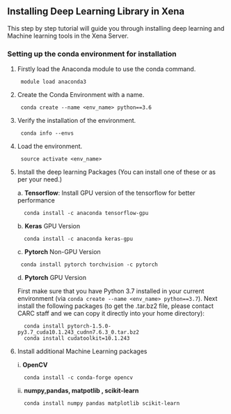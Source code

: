 ## Installing Deep Learning Library in Xena ##

This step by step tutorial will guide you through installing deep learning and Machine learning tools in the Xena Server.

### Setting up the conda environment for installation ###

1. Firstly load the Anaconda module to use the conda command.

	 	module load anaconda3

2. Create the Conda Environment with a name.
 
	 	conda create --name <env_name> python==3.6

3. Verify the installation of the environment.

		conda info --envs	


4. Load the environment.

	 	source activate <env_name> 


5. Install the deep learning Packages (You can install one 	of these or as per your need.)
	
	a.  **Tensorflow**: Install GPU version of the 	tensorflow 	for better performance

		 conda install -c anaconda tensorflow-gpu

	b.  **Keras**  GPU Version 

		 conda install -c anaconda keras-gpu  

	c.   **Pytorch** Non-GPU Version

		conda install pytorch torchvision -c pytorch
		 
	d.   **Pytorch** GPU Version

	First make sure that you have Python 3.7 installed in your current environment (via `conda create --name <env_name> python==3.7`). Next install the following packages (to get the .tar.bz2 file, please contact CARC staff and we can copy it directly into your home directory):
		 
		 conda install pytorch-1.5.0-py3.7_cuda10.1.243_cudnn7.6.3_0.tar.bz2
		 conda install cudatoolkit=10.1.243

6. Install additional Machine Learning packages
	
	i.  **OpenCV**

		 conda install -c conda-forge opencv 

	ii. **numpy,pandas, matpotlib , scikit-learn**

		 conda install numpy pandas matplotlib scikit-learn 
